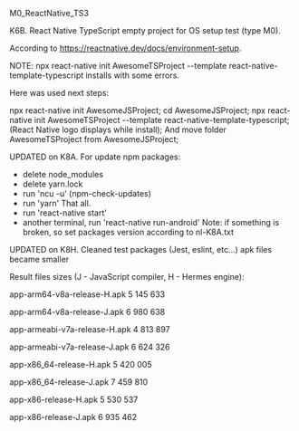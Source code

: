 M0_ReactNative_TS3

K6B.
React Native TypeScript empty project for OS setup test (type M0).

According to https://reactnative.dev/docs/environment-setup.

NOTE:
npx react-native init AwesomeTSProject --template react-native-template-typescript
installs with some errors.

Here was used next steps:

npx react-native init AwesomeJSProject;
cd AwesomeJSProject;
npx react-native init AwesomeTSProject --template react-native-template-typescript;
(React Native logo displays while install);
And move folder AwesomeTSProject from AwesomeJSProject;

UPDATED on K8A.
For update npm packages:
- delete node_modules
- delete yarn.lock
- run 'ncu -u' (npm-check-updates)
- run 'yarn'
That all.
- run 'react-native start'
- another terminal, 
  run 'react-native run-android'
Note: if something is broken, so set packages version according to nl-K8A.txt

UPDATED on K8H.
Cleaned test packages (Jest, eslint, etc...)
apk files became smaller

Result files sizes (J - JavaScript compiler, H - Hermes engine):

app-arm64-v8a-release-H.apk    5 145 633

app-arm64-v8a-release-J.apk    6 980 638

app-armeabi-v7a-release-H.apk  4 813 897

app-armeabi-v7a-release-J.apk  6 624 326

app-x86_64-release-H.apk       5 420 005

app-x86_64-release-J.apk       7 459 810

app-x86-release-H.apk          5 530 537

app-x86-release-J.apk          6 935 462
